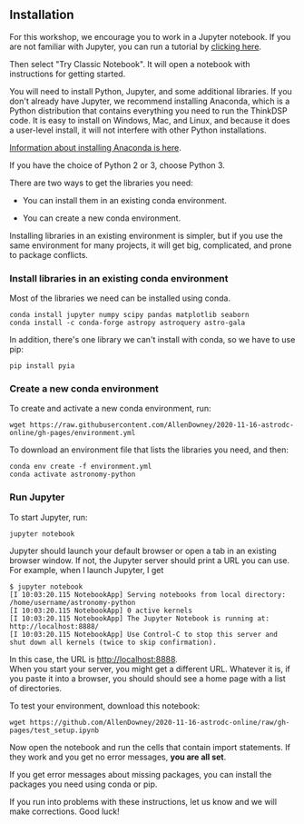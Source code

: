 ## Installation

For this workshop, we encourage you to work in a Jupyter notebook.
If you are not familiar with Jupyter, you can run a tutorial by [clicking here](https://jupyter.org/try).

Then select "Try Classic Notebook".  It will open a notebook with instructions for getting started.

You will need to install Python, Jupyter, and some additional libraries.
If you don't already have Jupyter, we recommend installing Anaconda, which is a Python distribution that 
contains everything you need to run the ThinkDSP code.  It is easy to install on Windows, Mac, and Linux, 
and because it does a user-level install, it will not interfere with other Python installations.

[Information about installing Anaconda is here](https://www.anaconda.com/distribution/).

If you have the choice of Python 2 or 3, choose Python 3.

There are two ways to get the libraries you need:

* You can install them in an existing conda environment.

* You can create a new conda environment.

Installing libraries in an existing environment is simpler, but if you use the same environment for many projects, it will get big, complicated, and prone to package conflicts.


### Install libraries in an existing conda environment

Most of the libraries we need can be installed using conda.

```
conda install jupyter numpy scipy pandas matplotlib seaborn
conda install -c conda-forge astropy astroquery astro-gala
```

In addition, there's one library we can't install with conda, so we have to use pip:

```
pip install pyia
```

### Create a new conda environment

To create and activate a new conda environment, run:

```
wget https://raw.githubusercontent.com/AllenDowney/2020-11-16-astrodc-online/gh-pages/environment.yml
```

To download an environment file that lists the libraries you need, and then:

```
conda env create -f environment.yml
conda activate astronomy-python
```


### Run Jupyter

To start Jupyter, run:

```
jupyter notebook
```

Jupyter should launch your default browser or open a tab in an existing browser window.
If not, the Jupyter server should print a URL you can use.  For example, when I launch Jupyter, I get

```
$ jupyter notebook
[I 10:03:20.115 NotebookApp] Serving notebooks from local directory: /home/username/astronomy-python
[I 10:03:20.115 NotebookApp] 0 active kernels
[I 10:03:20.115 NotebookApp] The Jupyter Notebook is running at: http://localhost:8888/
[I 10:03:20.115 NotebookApp] Use Control-C to stop this server and shut down all kernels (twice to skip confirmation).
```

In this case, the URL is [http://localhost:8888](http://localhost:8888).  
When you start your server, you might get a different URL.
Whatever it is, if you paste it into a browser, you should should see a home page with a list of directories.

To test your environment, download this notebook:

```
wget https://github.com/AllenDowney/2020-11-16-astrodc-online/raw/gh-pages/test_setup.ipynb
```

Now open the notebook and run the cells that contain import statements.
If they work and you get no error messages, **you are all set**.

If you get error messages about missing packages, you can install the packages you need using conda or pip.

If you run into problems with these instructions, let us know and we will make corrections.  Good luck!


